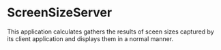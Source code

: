 ScreenSizeServer
================

This application calculates gathers the results of sceen sizes captured by its client application and displays them in a normal manner.
